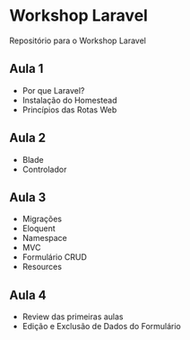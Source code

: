 # Workshop Laravel
Repositório para o Workshop Laravel

## Aula 1
* Por que Laravel?
* Instalação do Homestead
* Princípios das Rotas Web

## Aula 2
* Blade
* Controlador

## Aula 3
* Migrações
* Eloquent
* Namespace
* MVC
* Formulário CRUD
* Resources

## Aula 4
* Review das primeiras aulas
* Edição e Exclusão de Dados do Formulário
